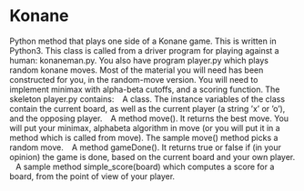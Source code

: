 # Konane
Python method that plays one side of a Konane game. This is written
in Python3. This class is called from a driver program for playing against a human:
konaneman.py. You also have program player.py which plays random konane
moves.
Most of the material you will need has been constructed for you, in the random-move
version. You will need to implement minimax with alpha-beta cutoffs, and a scoring
function.
The skeleton player.py contains:
  A class. The instance variables of the class contain the current board, as well as
the current player (a string ’x’ or ’o’), and the opposing player.
  A method move(). It returns the best move. You will put your minimax, alphabeta
algorithm in move (or you will put it in a method which is called from
move). The sample move() method picks a random move.
  A method gameDone(). It returns true or false if (in your opinion) the game is
done, based on the current board and your own player.
  A sample method simple_score(board) which computes a score for a
board, from the point of view of your player.
